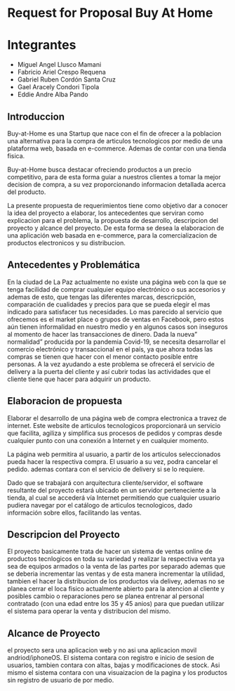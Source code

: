 # Request for Proposal Buy At Home

# Integrantes
- Miguel Angel Llusco Mamani
- Fabricio Ariel Crespo Requena
- Gabriel Ruben Cordón Santa Cruz 
- Gael Aracely Condori Tipola
- Eddie Andre Alba Pando

## Introduccion
Buy-at-Home es una Startup que nace con el fin de ofrecer a la poblacion una alternativa para la compra de articulos tecnologicos por medio de una plataforma web, basada en e-commerce. Ademas de contar con una tienda fisica.

Buy-at-Home busca destacar ofreciendo productos a un precio competitivo, para de esta forma guiar a nuestros clientes a tomar la mejor decision de compra, a su vez proporcionando informacion detallada acerca del producto.

La presente propuesta de requerimientos tiene como objetivo dar a conocer la idea del proyecto a elaborar, los antecedentes que serviran como explicacion para el problema, la propuesta de desarrollo, descripcion del proyecto y alcance del proyecto.
De esta forma se desea la elaboracion de una aplicación web basada en e-commerce, para la comercializacion de productos electronicos y su distribucion.

## Antecedentes y Problemática
En la ciudad de La Paz actualmente no existe una página web con la que se tenga facilidad de comprar cualquier equipo electrónico o sus accesorios y ademas de esto, que tengas las diferentes marcas, descricpción, comparación de cualidades y precios para que se pueda elegir el mas indicado para satisfacer tus necesidades. Lo mas parecido al servicio que ofrecemos es el market place o grupos de ventas en Facebook, pero estos aún tienen informalidad en nuestro medio y en algunos casos son inseguros al momento de hacer las transacciones de dinero. Dada la nueva” normalidad” producida por la pandemia Covid-19, se necesita desarrollar el comercio electrónico y transaccional en el país, ya que ahora todas las compras se tienen que hacer con el menor contacto posible entre personas. A la vez ayudando a este problema se ofrecerá el servicio de delivery a la puerta del cliente y así cubrir todas las actividades que el cliente tiene que hacer para adquirir un producto. 


## Elaboracion de propuesta
Elaborar el desarrollo de una página web de compra electronica a travez de internet.
Este website de articulos tecnologicos proporcionará un servicio que facilita, agiliza y simplifica sus procesos de pedidos y compras desde cualquier punto con una conexión a Internet y en cualquier momento. 

La página web permitira al usuario, a partir de los articulos seleccionados pueda hacer la respectiva compra. El usuario a su vez, podra cancelar el pedido. ademas contara con el servicio de delivery si se lo requiere.

Dado que se trabajará con arquitectura cliente/servidor, el software resultante del proyecto estará ubicado en un servidor perteneciente a la tienda, al cual se
accederá vía Internet permitiendo que cualquier usuario pudiera
navegar por el catálogo de articulos tecnologicos, dado información sobre ellos, facilitando las ventas.
 
## Descripcion del Proyecto
El proyecto basicamente trata de hacer un sistema de ventas online de productos tecnlogicos en toda su variedad y realizar la respectiva venta ya sea de equipos armados o la venta de las partes por separado ademas que se deberia incrementar las ventas y de esta manera incrementar la utilidad, tambien el hacer la distribucion de los productos via delivey, ademas no se planea cerrar el loca fisico actualmente abierto para la atencion al cliente y posibles cambio o reparaciones pero se planea entrenar al personal contratado (con una edad entre los 35 y 45 anios) para que puedan utilizar el sistema para operar la venta y distribucion del mismo.

## Alcance de Proyecto
el proyecto sera una aplicacion web y no asi una aplicacion movil andriod/iphoneOS. El sistema contara con registro e inicio de sesion de usuarios, tambien contara con altas, bajas y modificaciones de stock. Asi mismo el sistema contara con una visuaizacion de la pagina y los productos sin registro de usuario de por medio. 


